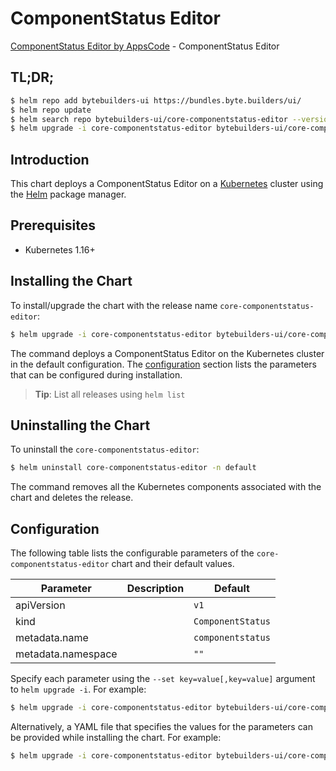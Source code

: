 # ComponentStatus Editor

[ComponentStatus Editor by AppsCode](https://byte.builders) - ComponentStatus Editor

## TL;DR;

```bash
$ helm repo add bytebuilders-ui https://bundles.byte.builders/ui/
$ helm repo update
$ helm search repo bytebuilders-ui/core-componentstatus-editor --version=v0.4.10
$ helm upgrade -i core-componentstatus-editor bytebuilders-ui/core-componentstatus-editor -n default --create-namespace --version=v0.4.10
```

## Introduction

This chart deploys a ComponentStatus Editor on a [Kubernetes](http://kubernetes.io) cluster using the [Helm](https://helm.sh) package manager.

## Prerequisites

- Kubernetes 1.16+

## Installing the Chart

To install/upgrade the chart with the release name `core-componentstatus-editor`:

```bash
$ helm upgrade -i core-componentstatus-editor bytebuilders-ui/core-componentstatus-editor -n default --create-namespace --version=v0.4.10
```

The command deploys a ComponentStatus Editor on the Kubernetes cluster in the default configuration. The [configuration](#configuration) section lists the parameters that can be configured during installation.

> **Tip**: List all releases using `helm list`

## Uninstalling the Chart

To uninstall the `core-componentstatus-editor`:

```bash
$ helm uninstall core-componentstatus-editor -n default
```

The command removes all the Kubernetes components associated with the chart and deletes the release.

## Configuration

The following table lists the configurable parameters of the `core-componentstatus-editor` chart and their default values.

|     Parameter      | Description |           Default            |
|--------------------|-------------|------------------------------|
| apiVersion         |             | <code>v1</code>              |
| kind               |             | <code>ComponentStatus</code> |
| metadata.name      |             | <code>componentstatus</code> |
| metadata.namespace |             | <code>""</code>              |


Specify each parameter using the `--set key=value[,key=value]` argument to `helm upgrade -i`. For example:

```bash
$ helm upgrade -i core-componentstatus-editor bytebuilders-ui/core-componentstatus-editor -n default --create-namespace --version=v0.4.10 --set apiVersion=v1
```

Alternatively, a YAML file that specifies the values for the parameters can be provided while
installing the chart. For example:

```bash
$ helm upgrade -i core-componentstatus-editor bytebuilders-ui/core-componentstatus-editor -n default --create-namespace --version=v0.4.10 --values values.yaml
```
